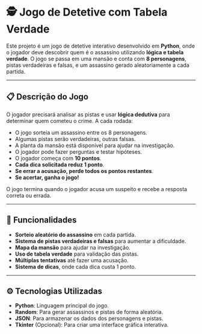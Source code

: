 # 🕵️ Jogo de Detetive com Tabela Verdade

Este projeto é um jogo de detetive interativo desenvolvido em **Python**, onde o jogador deve descobrir quem é o assassino utilizando **lógica e tabela verdade**. O jogo se passa em uma mansão e conta com **8 personagens**, pistas verdadeiras e falsas, e um assassino gerado aleatoriamente a cada partida.

---

## 📋 Descrição do Jogo

O jogador precisará analisar as pistas e usar **lógica dedutiva** para determinar quem cometeu o crime. A cada rodada:
- O jogo sorteia um assassino entre os 8 personagens.
- Algumas pistas serão verdadeiras, outras falsas.
- A planta da mansão está disponível para ajudar na investigação.
- O jogador pode fazer perguntas e testar hipóteses.
- O jogador começa com **10 pontos**.
- **Cada dica solicitada reduz 1 ponto**.
- **Se errar a acusação, perde todos os pontos restantes**.
- **Se acertar, ganha o jogo!**

O jogo termina quando o jogador acusa um suspeito e recebe a resposta correta ou errada.

---

## 🚀 Funcionalidades

- **Sorteio aleatório do assassino** em cada partida.
- **Sistema de pistas verdadeiras e falsas** para aumentar a dificuldade.
- **Mapa da mansão** para ajudar na investigação.
- **Uso de tabela verdade** para validação das pistas.
- **Múltiplas tentativas** até fazer uma acusação.
- **Sistema de dicas**, onde cada dica custa 1 ponto.

---

## ⚙️ Tecnologias Utilizadas

- **Python**: Linguagem principal do jogo.
- **Random**: Para gerar assassinos e pistas de forma aleatória.
- **JSON**: Para armazenar os dados dos personagens e pistas.
- **Tkinter** (Opcional): Para criar uma interface gráfica interativa.

